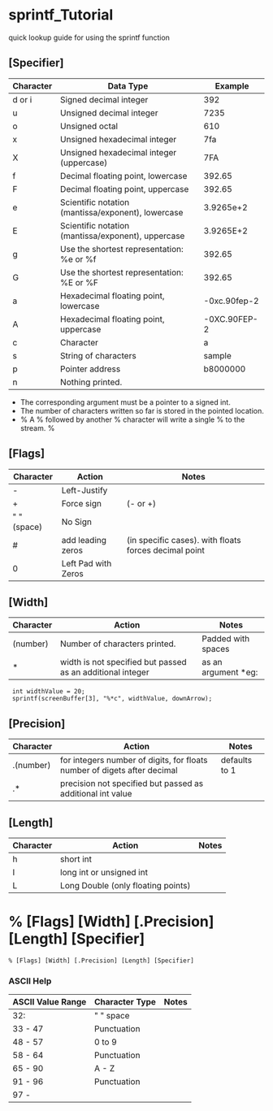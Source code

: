 # sprintf_Tutorial
 quick lookup guide for using the sprintf function
 


 



## [Specifier]
| Character | Data Type                                             | Example |
|---        |---                                                    |---      |
|d or i     |  Signed decimal integer                               | 392     |  
|u          |Unsigned decimal integer                               |  7235   |
|o          |Unsigned octal                                         |  610    |
|x          |Unsigned hexadecimal integer                           | 7fa     |
|X          |Unsigned hexadecimal integer (uppercase)               |  7FA    |
|f          |Decimal floating point, lowercase                      | 392.65  |
|F          |Decimal floating point, uppercase                      |392.65   |
|e          |Scientific notation (mantissa/exponent), lowercase     | 3.9265e+2|
|E          |Scientific notation (mantissa/exponent), uppercase     |3.9265E+2 |
|g          |Use the shortest representation: %e or %f              |392.65    |
|G          |Use the shortest representation: %E or %F              | 392.65   |
|a          |Hexadecimal floating point, lowercase                  |-0xc.90fep-2|
|A          |Hexadecimal floating point, uppercase                  |-0XC.90FEP-2|
|c          |Character                                              |a          |
|s          |String of characters                                   | sample    |
|p          |Pointer address                                        |b8000000   |
|n          |Nothing printed.                                       |          |

- The corresponding argument must be a pointer to a signed int. 
- The number of characters written so far is stored in the pointed location.  
- % A % followed by another % character will write a single % to the stream.  %


## [Flags]

|Character | Action       | Notes |
|---       |---           |---    |
|-         | Left-Justify |
| +        | Force sign   |(- or +)|
|" " (space)| No Sign     |
|#          |add leading zeros |(in specific cases). with floats forces decimal point|
|0          |Left Pad with Zeros||


## [Width]

|Character | Action | Notes |
|---       |---     |---    |
|(number)  | Number of characters printed. |Padded with spaces
|*         |width is not specified but passed as an additional integer| as an argument *eg: |

```
 int widthValue = 20;
 sprintf(screenBuffer[3], "%*c", widthValue, downArrow);
```

## [Precision] 

|Character | Action | Notes |
|---       |---     |---    |
|.(number) |  for integers number of digits, for floats number of digets after decimal | defaults to 1 |
|.*        |  precision not specified but passed as additional int value| |

## [Length]

|Character | Action   | Notes |
|---       |---       |---    |
|h         | short int|       |
|I         | long int or unsigned int|
|L         | Long Double (only floating points)|


# % [Flags] [Width] [.Precision] [Length] [Specifier] 

`% [Flags] [Width] [.Precision] [Length] [Specifier]`








### ASCII Help

| ASCII Value Range | Character Type | Notes |
|---                |---             |---    |
|32:                | " "      space |       |
| 33 - 47           | Punctuation    |       |
| 48 - 57           |  0 to 9        |       | 
|58 - 64            |  Punctuation   |       |
| 65 - 90           |  A - Z         |       | 
| 91 - 96           |  Punctuation   |       |
| 97 -              |                |       |


